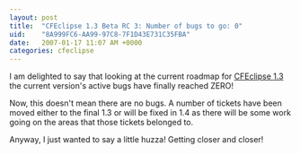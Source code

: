 ```yaml
---
layout: post
title:  "CFEclipse 1.3 Beta RC 3: Number of bugs to go: 0"
uid:	"8A999FC6-AA99-97C8-7F1D43E731C35FBA"
date:   2007-01-17 11:07 AM +0000
categories: cfeclipse
---
```

I am delighted to say that looking at the current roadmap for <a href="http://trac.cfeclipse.org/cfeclipse/roadmap">CFEclipse 1.3</a> the current version's active bugs have finally reached ZERO!

Now, this doesn't mean there are no bugs. A number of tickets have been moved either to the final 1.3 or will be fixed in 1.4 as there will be some work going on the areas that those tickets belonged to.

Anyway, I just wanted to say a little huzza! Getting closer and closer!